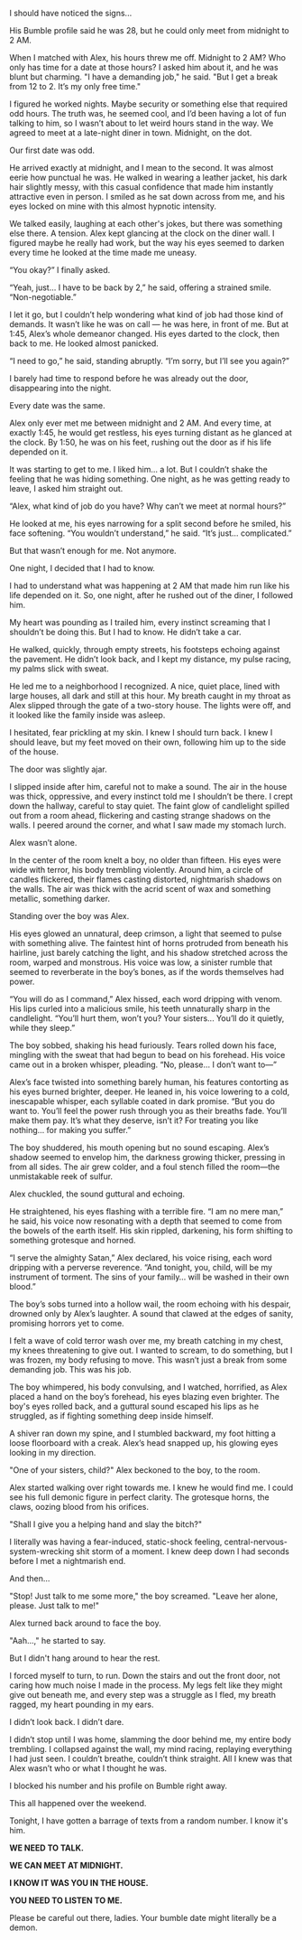 I should have noticed the signs...

His Bumble profile said he was 28, but he could only meet from midnight to 2 AM.

When I matched with Alex, his hours threw me off. Midnight to 2 AM? Who only has time for a date at those hours? I asked him about it, and he was blunt but charming. "I have a demanding job," he said. "But I get a break from 12 to 2. It’s my only free time."

I figured he worked nights. Maybe security or something else that required odd hours. The truth was, he seemed cool, and I’d been having a lot of fun talking to him, so I wasn’t about to let weird hours stand in the way. We agreed to meet at a late-night diner in town. Midnight, on the dot.

Our first date was odd.

He arrived exactly at midnight, and I mean to the second. It was almost eerie how punctual he was. He walked in wearing a leather jacket, his dark hair slightly messy, with this casual confidence that made him instantly attractive even in person. I smiled as he sat down across from me, and his eyes locked on mine with this almost hypnotic intensity.

We talked easily, laughing at each other's jokes, but there was something else there. A tension. Alex kept glancing at the clock on the diner wall. I figured maybe he really had work, but the way his eyes seemed to darken every time he looked at the time made me uneasy.

“You okay?” I finally asked.

“Yeah, just… I have to be back by 2,” he said, offering a strained smile. “Non-negotiable.”

I let it go, but I couldn’t help wondering what kind of job had those kind of demands. It wasn’t like he was on call — he was here, in front of me. But at 1:45, Alex’s whole demeanor changed. His eyes darted to the clock, then back to me. He looked almost panicked.

“I need to go,” he said, standing abruptly. “I’m sorry, but I’ll see you again?”

I barely had time to respond before he was already out the door, disappearing into the night.

Every date was the same.

Alex only ever met me between midnight and 2 AM. And every time, at exactly 1:45, he would get restless, his eyes turning distant as he glanced at the clock. By 1:50, he was on his feet, rushing out the door as if his life depended on it.

It was starting to get to me. I liked him... a lot. But I couldn’t shake the feeling that he was hiding something. One night, as he was getting ready to leave, I asked him straight out.

“Alex, what kind of job do you have? Why can’t we meet at normal hours?”

He looked at me, his eyes narrowing for a split second before he smiled, his face softening. “You wouldn’t understand,” he said. “It’s just… complicated.”

But that wasn’t enough for me. Not anymore.

One night, I decided that I had to know.

I had to understand what was happening at 2 AM that made him run like his life depended on it. So, one night, after he rushed out of the diner, I followed him.

My heart was pounding as I trailed him, every instinct screaming that I shouldn’t be doing this. But I had to know. He didn’t take a car.

He walked, quickly, through empty streets, his footsteps echoing against the pavement. He didn’t look back, and I kept my distance, my pulse racing, my palms slick with sweat.

He led me to a neighborhood I recognized. A nice, quiet place, lined with large houses, all dark and still at this hour. My breath caught in my throat as Alex slipped through the gate of a two-story house. The lights were off, and it looked like the family inside was asleep.

I hesitated, fear prickling at my skin. I knew I should turn back. I knew I should leave, but my feet moved on their own, following him up to the side of the house.

The door was slightly ajar.

I slipped inside after him, careful not to make a sound. The air in the house was thick, oppressive, and every instinct told me I shouldn’t be there. I crept down the hallway, careful to stay quiet. The faint glow of candlelight spilled out from a room ahead, flickering and casting strange shadows on the walls. I peered around the corner, and what I saw made my stomach lurch.

Alex wasn’t alone.

In the center of the room knelt a boy, no older than fifteen. His eyes were wide with terror, his body trembling violently. Around him, a circle of candles flickered, their flames casting distorted, nightmarish shadows on the walls. The air was thick with the acrid scent of wax and something metallic, something darker.

Standing over the boy was Alex.

His eyes glowed an unnatural, deep crimson, a light that seemed to pulse with something alive. The faintest hint of horns protruded from beneath his hairline, just barely catching the light, and his shadow stretched across the room, warped and monstrous. His voice was low, a sinister rumble that seemed to reverberate in the boy’s bones, as if the words themselves had power.

“You will do as I command,” Alex hissed, each word dripping with venom. His lips curled into a malicious smile, his teeth unnaturally sharp in the candlelight. “You’ll hurt them, won’t you? Your sisters... You’ll do it quietly, while they sleep.”

The boy sobbed, shaking his head furiously. Tears rolled down his face, mingling with the sweat that had begun to bead on his forehead. His voice came out in a broken whisper, pleading. “No, please... I don’t want to—”

Alex’s face twisted into something barely human, his features contorting as his eyes burned brighter, deeper. He leaned in, his voice lowering to a cold, inescapable whisper, each syllable coated in dark promise. “But you do want to. You’ll feel the power rush through you as their breaths fade. You’ll make them pay. It’s what they deserve, isn’t it? For treating you like nothing… for making you suffer.”

The boy shuddered, his mouth opening but no sound escaping. Alex’s shadow seemed to envelop him, the darkness growing thicker, pressing in from all sides. The air grew colder, and a foul stench filled the room—the unmistakable reek of sulfur.

Alex chuckled, the sound guttural and echoing.

He straightened, his eyes flashing with a terrible fire. “I am no mere man,” he said, his voice now resonating with a depth that seemed to come from the bowels of the earth itself. His skin rippled, darkening, his form shifting to something grotesque and horned.

“I serve the almighty Satan,” Alex declared, his voice rising, each word dripping with a perverse reverence. “And tonight, you, child, will be my instrument of torment. The sins of your family… will be washed in their own blood.”

The boy’s sobs turned into a hollow wail, the room echoing with his despair, drowned only by Alex’s laughter. A sound that clawed at the edges of sanity, promising horrors yet to come.

I felt a wave of cold terror wash over me, my breath catching in my chest, my knees threatening to give out. I wanted to scream, to do something, but I was frozen, my body refusing to move. This wasn’t just a break from some demanding job. This was his job.

The boy whimpered, his body convulsing, and I watched, horrified, as Alex placed a hand on the boy’s forehead, his eyes blazing even brighter. The boy's eyes rolled back, and a guttural sound escaped his lips as he struggled, as if fighting something deep inside himself.

A shiver ran down my spine, and I stumbled backward, my foot hitting a loose floorboard with a creak. Alex’s head snapped up, his glowing eyes looking in my direction.

"One of your sisters, child?" Alex beckoned to the boy, to the room.

Alex started walking over right towards me. I knew he would find me. I could see his full demonic figure in perfect clarity. The grotesque horns, the claws, oozing blood from his orifices.

"Shall I give you a helping hand and slay the bitch?"

I literally was having a fear-induced, static-shock feeling, central-nervous-system-wrecking shit storm of a moment. I knew deep down I had seconds before I met a nightmarish end.

And then...

"Stop! Just talk to me some more," the boy screamed. "Leave her alone, please. Just talk to me!"

Alex turned back around to face the boy.

"Aah...," he started to say.

But I didn't hang around to hear the rest.

I forced myself to turn, to run. Down the stairs and out the front door, not caring how much noise I made in the process. My legs felt like they might give out beneath me, and every step was a struggle as I fled, my breath ragged, my heart pounding in my ears.

I didn’t look back. I didn’t dare.

I didn’t stop until I was home, slamming the door behind me, my entire body trembling. I collapsed against the wall, my mind racing, replaying everything I had just seen. I couldn’t breathe, couldn’t think straight. All I knew was that Alex wasn’t who or what I thought he was.

I blocked his number and his profile on Bumble right away.

This all happened over the weekend.

Tonight, I have gotten a barrage of texts from a random number. I know it's him.

**WE NEED TO TALK.**

**WE CAN MEET AT MIDNIGHT.**

**I KNOW IT WAS YOU IN THE HOUSE.**

**YOU NEED TO LISTEN TO ME.**

Please be careful out there, ladies. Your bumble date might literally be a demon.